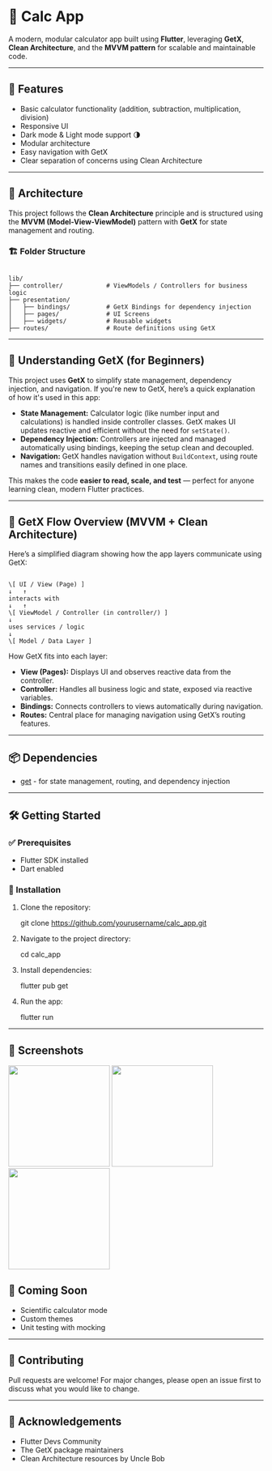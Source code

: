# 📱 Calc App

A modern, modular calculator app built using **Flutter**, leveraging **GetX**, **Clean Architecture**, and the **MVVM pattern** for scalable and maintainable code.

---

## 🚀 Features

- Basic calculator functionality (addition, subtraction, multiplication, division)
- Responsive UI
- Dark mode & Light mode support 🌗
- Modular architecture
- Easy navigation with GetX
- Clear separation of concerns using Clean Architecture

---

## 🧠 Architecture

This project follows the **Clean Architecture** principle and is structured using the **MVVM (Model-View-ViewModel)** pattern with **GetX** for state management and routing.

### 🏗️ Folder Structure

```

lib/
├── controller/            # ViewModels / Controllers for business logic
├── presentation/
│   ├── bindings/          # GetX Bindings for dependency injection
│   ├── pages/             # UI Screens
│   ├── widgets/           # Reusable widgets
├── routes/                # Route definitions using GetX

```

---

## 🧠 Understanding GetX (for Beginners)

This project uses **GetX** to simplify state management, dependency injection, and navigation. If you're new to GetX, here’s a quick explanation of how it's used in this app:

- **State Management:** Calculator logic (like number input and calculations) is handled inside controller classes. GetX makes UI updates reactive and efficient without the need for `setState()`.
- **Dependency Injection:** Controllers are injected and managed automatically using bindings, keeping the setup clean and decoupled.
- **Navigation:** GetX handles navigation without `BuildContext`, using route names and transitions easily defined in one place.

This makes the code **easier to read, scale, and test** — perfect for anyone learning clean, modern Flutter practices.

---

## 🔄 GetX Flow Overview (MVVM + Clean Architecture)

Here’s a simplified diagram showing how the app layers communicate using GetX:

```

\[ UI / View (Page) ]
↓   ↑
interacts with
↓   ↑
\[ ViewModel / Controller (in controller/) ]
↓
uses services / logic
↓
\[ Model / Data Layer ]

````

How GetX fits into each layer:

- **View (Pages):** Displays UI and observes reactive data from the controller.
- **Controller:** Handles all business logic and state, exposed via reactive variables.
- **Bindings:** Connects controllers to views automatically during navigation.
- **Routes:** Central place for managing navigation using GetX’s routing features.

---

## 📦 Dependencies

- [get](https://pub.dev/packages/get) - for state management, routing, and dependency injection

---

## 🛠️ Getting Started

### ✅ Prerequisites

- Flutter SDK installed
- Dart enabled

### 🚚 Installation

1. Clone the repository:

   git clone https://github.com/yourusername/calc_app.git


2. Navigate to the project directory:


   cd calc_app

3. Install dependencies:


   flutter pub get

4. Run the app:


   flutter run


---
## 🧩 Screenshots

<p float="left">
  <img src="screenshot/Screenshot_2025-08-02-09-39-45-893_com.example.calcapp.jpg" width="200" />
  <img src="screenshot/Screenshot_2025-08-02-09-39-53-748_com.example.calcapp.jpg" width="200" />
  <img src="screenshot/Screenshot_2025-08-02-09-40-01-817_com.example.calcapp.jpg" width="200" />
</p>

## 🧩 Coming Soon

* Scientific calculator mode
* Custom themes
* Unit testing with mocking

---

## 🤝 Contributing

Pull requests are welcome! For major changes, please open an issue first to discuss what you would like to change.

---

## 🙌 Acknowledgements

* Flutter Devs Community
* The GetX package maintainers
* Clean Architecture resources by Uncle Bob

```

